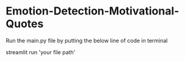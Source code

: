 # Emotion-Detection-Motivational-Quotes

Run the main.py file by putting the below line of code in terminal

streamlit run 'your file path'
